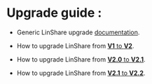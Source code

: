 # Upgrade guide :

* Generic LinShare upgrade [documentation](linshare-upgrade.md).

* How to upgrade LinShare from  [__V1__ to __V2__](linshare-upgrade-from-v1-to-v2.md).

* How to upgrade LinShare from  [__V2.0__ to __V2.1__](linshare-upgrade-from-v2.0-to-v2.1.md).

* How to upgrade LinShare from  [__V2.1__ to __V2.2__](linshare-upgrade-from-v2.1-to-v2.2.md).
